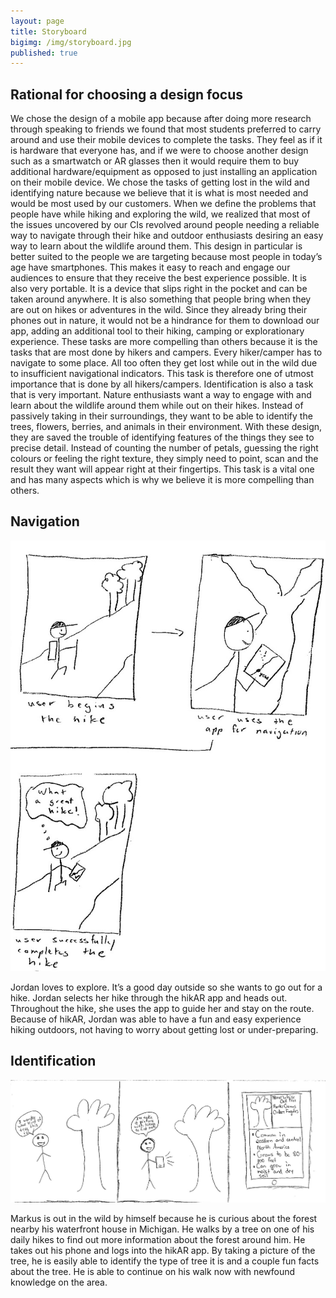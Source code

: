 ```yaml
---
layout: page
title: Storyboard
bigimg: /img/storyboard.jpg
published: true
---
```


## Rational for choosing a design focus

We chose the design of a mobile app because after doing more research through speaking to friends we found that most students preferred to carry around and use their mobile devices to complete the tasks. They feel as if it is hardware that everyone has, and if we were to choose another design such as a smartwatch or AR glasses then it would require them to buy additional hardware/equipment as opposed to just installing an application on their mobile device. We chose the tasks of getting lost in the wild and identifying nature because we believe that it is what is most needed and would be most used by our customers. When we define the problems that people have while hiking and exploring the wild, we realized that most of the issues uncovered by our CIs revolved around people needing a reliable way to navigate through their hike and outdoor enthusiasts desiring an easy way to learn about the wildlife around them. This design in particular is better suited to the people we are targeting because most people in today’s age have smartphones. This makes it easy to reach and engage our audiences to ensure that they receive the best experience possible. It is also very portable. It is a device that slips right in the pocket and can be taken around anywhere. It is also something that people bring when they are out on hikes or adventures in the wild. Since they already bring their phones out in nature, it would not be a hindrance for them to download our app, adding an additional tool to their hiking, camping or explorationary experience. These tasks are more compelling than others because it is the tasks that are most done by hikers and campers. Every hiker/camper has to navigate to some place. All too often they get lost while out in the wild due to insufficient navigational indicators. This task is therefore one of utmost importance that is done by all hikers/campers. Identification is also a task that is very important. Nature enthusiasts want a way to engage with and learn about the wildlife around them while out on their hikes. Instead of passively taking in their surroundings, they want to be able to identify the trees, flowers, berries, and animals in their environment. With these design, they are saved the trouble of identifying features of the things they see to precise detail. Instead of counting the number of petals, guessing the right colours or feeling the right texture, they simply need to point, scan and the result they want will appear right at their fingertips. This task is a vital one and has many aspects which is why we believe it is more compelling than others. 

## Navigation

![Navigation](/img/storyboard_nav.jpg)

Jordan loves to explore. It’s a good day outside so she wants to go out for a hike. Jordan selects her hike through the hikAR app and heads out. Throughout the hike, she uses the app to guide her and stay on the route. Because of hikAR, Jordan was able to have a fun and easy experience hiking outdoors, not having to worry about getting lost or under-preparing. 

## Identification

![Identification](/img/storyboard_id.jpg)

Markus is out in the wild by himself because he is curious about the forest nearby his waterfront house in Michigan. He walks by a tree on one of his daily hikes to find out more information about the forest around him. He takes out his phone and logs into the hikAR app. By taking a picture of the tree, he is easily able to identify the type of tree it is and a couple fun facts about the tree. He is able to continue on his walk now with newfound knowledge on the area.
